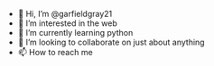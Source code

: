 - 👋 Hi, I’m @garfieldgray21
- 👀 I’m interested in the web 
- 🌱 I’m currently learning python
- 💞️ I’m looking to collaborate on just about anything
- 📫 How to reach me 

<!---
garfieldgray21/garfieldgray21 is a ✨ special ✨ repository because its `README.md` (this file) appears on your GitHub profile.
You can click the Preview link to take a look at your changes.
--->
